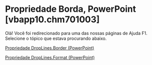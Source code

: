 
# Propriedade Borda, PowerPoint [vbapp10.chm701003]

Olá! Você foi redirecionado para uma das nossas páginas de Ajuda F1. Selecione o tópico que estava procurando abaixo.

[Propriedade DropLines.Border (PowerPoint)](http://msdn.microsoft.com/library/e83f316d-80ed-da3a-7e73-82e86a9384aa%28Office.15%29.aspx)

[Propriedade DropLines.Format (PowerPoint)](http://msdn.microsoft.com/library/ea123388-c397-c6a9-fbe0-a2dae18e21a6%28Office.15%29.aspx)


